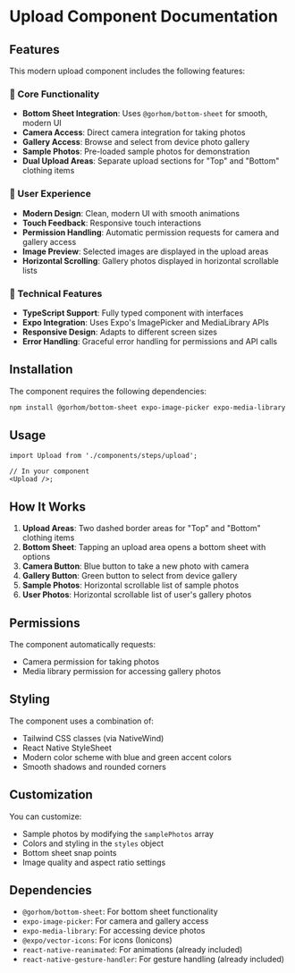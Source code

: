 # Upload Component Documentation

## Features

This modern upload component includes the following features:

### 🎯 Core Functionality

- **Bottom Sheet Integration**: Uses `@gorhom/bottom-sheet` for smooth, modern UI
- **Camera Access**: Direct camera integration for taking photos
- **Gallery Access**: Browse and select from device photo gallery
- **Sample Photos**: Pre-loaded sample photos for demonstration
- **Dual Upload Areas**: Separate upload sections for "Top" and "Bottom" clothing items

### 📱 User Experience

- **Modern Design**: Clean, modern UI with smooth animations
- **Touch Feedback**: Responsive touch interactions
- **Permission Handling**: Automatic permission requests for camera and gallery access
- **Image Preview**: Selected images are displayed in the upload areas
- **Horizontal Scrolling**: Gallery photos displayed in horizontal scrollable lists

### 🔧 Technical Features

- **TypeScript Support**: Fully typed component with interfaces
- **Expo Integration**: Uses Expo's ImagePicker and MediaLibrary APIs
- **Responsive Design**: Adapts to different screen sizes
- **Error Handling**: Graceful error handling for permissions and API calls

## Installation

The component requires the following dependencies:

```bash
npm install @gorhom/bottom-sheet expo-image-picker expo-media-library
```

## Usage

```tsx
import Upload from './components/steps/upload';

// In your component
<Upload />;
```

## How It Works

1. **Upload Areas**: Two dashed border areas for "Top" and "Bottom" clothing items
2. **Bottom Sheet**: Tapping an upload area opens a bottom sheet with options
3. **Camera Button**: Blue button to take a new photo with camera
4. **Gallery Button**: Green button to select from device gallery
5. **Sample Photos**: Horizontal scrollable list of sample photos
6. **User Photos**: Horizontal scrollable list of user's gallery photos

## Permissions

The component automatically requests:

- Camera permission for taking photos
- Media library permission for accessing gallery photos

## Styling

The component uses a combination of:

- Tailwind CSS classes (via NativeWind)
- React Native StyleSheet
- Modern color scheme with blue and green accent colors
- Smooth shadows and rounded corners

## Customization

You can customize:

- Sample photos by modifying the `samplePhotos` array
- Colors and styling in the `styles` object
- Bottom sheet snap points
- Image quality and aspect ratio settings

## Dependencies

- `@gorhom/bottom-sheet`: For bottom sheet functionality
- `expo-image-picker`: For camera and gallery access
- `expo-media-library`: For accessing device photos
- `@expo/vector-icons`: For icons (Ionicons)
- `react-native-reanimated`: For animations (already included)
- `react-native-gesture-handler`: For gesture handling (already included)
